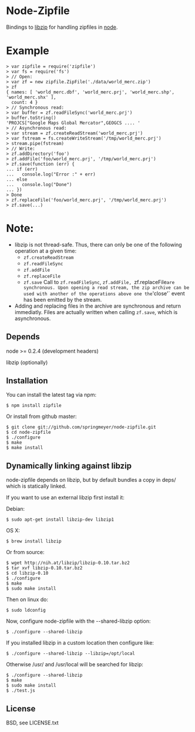 
# Node-Zipfile
      
  Bindings to [libzip](http://nih.at/libzip/libzip.html) for handling zipfiles in [node](http://nodejs.org).


# Example

    > var zipfile = require('zipfile')
    > var fs = require('fs')
    > // Open:
    > var zf = new zipfile.ZipFile('./data/world_merc.zip')
    > zf
    { names: [ 'world_merc.dbf', 'world_merc.prj', 'world_merc.shp', 'world_merc.shx' ],
      count: 4 }
    > // Synchronous read:
    > var buffer = zf.readFileSync('world_merc.prj')
    > buffer.toString()
    'PROJCS["Google Maps Global Mercator",GEOGCS .... '
    > // Asynchronous read:
    > var stream = zf.createReadStream('world_merc.prj')
    > var fstream = fs.createWriteStream('/tmp/world_merc.prj')
    > stream.pipe(fstream)
    > // Write:
    > zf.addDirectory('foo')
    > zf.addFile('foo/world_merc.prj', '/tmp/world_merc.prj')
    > zf.save(function (err) {
    ... if (err)
    ...   console.log("Error :" + err)
    ... else
    ...   console.log("Done")
    ... })
    > Done
    > zf.replaceFile('foo/world_merc.prj', '/tmp/world_merc.prj')
    > zf.save(...)


# Note:

* libzip is not thread-safe. Thus, there can only be one of the following operation at a given time:
    * `zf.createReadStream`
    * `zf.readFileSync`
    * `zf.addFile`
    * `zf.replaceFile`
    * `zf.save`
  Call to `zf.readFileSync`, `zf.addFile, `zf.replaceFile` are synchronous. Upon opening a read stream,
  the zip archive can be used with another of the operations above one the `'close'` event has been emitted
  by the stream.
* Adding and replacing files in the archive are synchronous and return immediatly. Files are actually written
  when calling `zf.save`, which is asynchronous. 

## Depends

  node >= 0.2.4 (development headers)
  
  libzip (optionally)


## Installation

  You can install the latest tag via npm:
  
    $ npm install zipfile
  
  Or install from github master:
  
    $ git clone git://github.com/springmeyer/node-zipfile.git
    $ cd node-zipfile
    $ ./configure
    $ make
    $ make install


## Dynamically linking against libzip

  node-zipfile depends on libzip, but by default
  bundles a copy in deps/ which is statically linked.
  
  If you want to use an external libzip first install it:
  
  Debian:
  
    $ sudo apt-get install libzip-dev libzip1
  
  OS X:
    
    $ brew install libzip
  
  Or from source:

    $ wget http://nih.at/libzip/libzip-0.10.tar.bz2
    $ tar xvf libzip-0.10.tar.bz2
    $ cd libzip-0.10
    $ ./configure
    $ make
    $ sudo make install
  
  Then on linux do:
  
    $ sudo ldconfig

  Now, configure node-zipfile with the --shared-libzip option:
   
    $ ./configure --shared-libzip
  
  If you installed libzip in a custom location then configure like:
    
    $ ./configure --shared-libzip --libzip=/opt/local

  Otherwise /usr/ and /usr/local will be searched for libzip:

    $ ./configure --shared-libzip
    $ make
    $ sudo make install
    $ ./test.js


## License

  BSD, see LICENSE.txt
